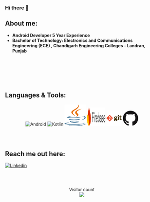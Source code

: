 ### Hi there 👋

<!--
**navdeepkhera04/navdeepkhera04** is a ✨ _special_ ✨ repository because its `README.md` (this file) appears on your GitHub profile.

Here are some ideas to get you started:

- 🔭 I’m currently working on ...
- 🌱 I’m currently learning ...
- 👯 I’m looking to collaborate on ...
- 🤔 I’m looking for help with ...
- 💬 Ask me about ...
- 📫 How to reach me: ...
- 😄 Pronouns: ...
- ⚡ Fun fact: ...
-->
## About me:
- **Android Developer 5 Year Experience**
- **Bachelor of Technology: Electronics and Communications Engineering (ECE) , Chandigarh Engineering Colleges - Landran, Punjab**


<br> </br>

<!--
we can pass different queries in below api. Like: hide, title_color, bg_color, etc. OR instead of manually customization of themes we can directly pass query
like: theme=radical OR theme=algolia    
Ex:
<img align="center" src="https://github-readme-stats.vercel.app/api/top-langs/?username=navdeepkhera04&theme=algolia&hide=html,Objective-C" />
-->
<!-- 
<img src="https://github-readme-stats.vercel.app/api?username=navdeepkhera04&&show_icons=true&title_color=ffffff&icon_color=79ff97&text_color=daf7dc&bg_color=003366">

<img align="center" src="https://github-readme-stats.vercel.app/api/top-langs/?username=navdeepkhera04&title_color=ffffff&icon_color=79ff97&text_color=daf7dc&bg_color=003366&hide=html,Objective-C,dart" />


[![Top Langs](https://github-readme-stats.vercel.app/api/top-langs/?username=navdeepkhera04)](https://github.com/navdeepkhera04/github-readme-stats)


[![Top Langs](https://github-readme-stats.vercel.app/api/top-langs/?username=navdeepkhera04&layout=compact)](https://github.com/navdeepkhera04/github-readme-stats)
 -->

<br> </br>
## Languages & Tools:

<p align="center">
<img src="https://upload.wikimedia.org/wikipedia/commons/6/64/Android_logo_2019_%28stacked%29.svg" alt="Android" width="80" height="75"/> 
<img src="https://raw.githubusercontent.com/gilbarbara/logos/master/logos/kotlin.svg" alt="Kotlin" width="60" height="55"/>
<img src="https://raw.githubusercontent.com/gilbarbara/logos/master/logos/java.svg" alt="Java" width="70" height="70"/> 
<img src="https://raw.githubusercontent.com/gilbarbara/logos/master/logos/firebase.svg" alt="Firebase" width="60" height="60"/> 
<img src="https://raw.githubusercontent.com/github/explore/80688e429a7d4ef2fca1e82350fe8e3517d3494d/topics/git/git.png" alt="Firebase" width="50" height="50"/> 
<img src="https://raw.githubusercontent.com/github/explore/78df643247d429f6cc873026c0622819ad797942/topics/github/github.png" alt="Android" width="50" height="50"/>
</p>


<br> </br>

## Reach me out here:

[![Linkedin](https://img.shields.io/badge/-LinkedIn-222222?style=flat-square&logo=Linkedin&color=blue&logoColor=white&link=https://www.linkedin.com/in/navdeepkhera04/)](https://www.linkedin.com/in/navdeepkhera04/)

<br> </br>

<p align="center"> 
  Visitor count<br>
  <img src="https://profile-counter.glitch.me/navdeepkhera04z/count.svg" />
</p>
